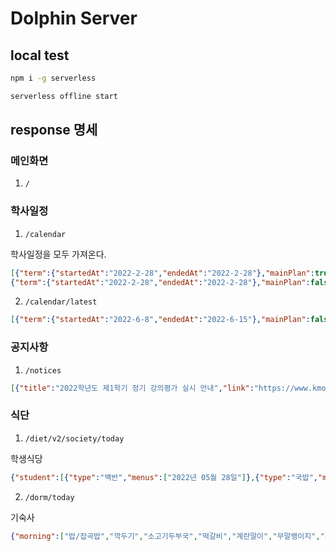 # Dolphin Server
## local test
```bash
npm i -g serverless

serverless offline start
```
## response 명세
### 메인화면
1. `/`
### 학사일정
1. `/calendar`

학사일정을 모두 가져온다.
```json
[{"term":{"startedAt":"2022-2-28","endedAt":"2022-2-28"},"mainPlan":true,"content":"2022학년도 입학식"},
{"term":{"startedAt":"2022-2-28","endedAt":"2022-2-28"},"mainPlan":false,"content":"신입생 오리엔테이션(해양과학기술융합대학, 해양인문사회과학대학)"}]
```
2. `/calendar/latest`

```json
[{"term":{"startedAt":"2022-6-8","endedAt":"2022-6-15"},"mainPlan":false,"content":"제1학기 휴업일 보강","dDay":11},{"term":{"startedAt":"2022-6-15","endedAt":"2022-6-22"},"mainPlan":true,"content":"제1학기 기말시험","dDay":18}]
```
### 공지사항
1.  `/notices`
```json
[{"title":"2022학년도 제1학기 정기 강의평가 실시 안내","link":"https://www.kmou.ac.kr/kmou/na/ntt/selectNttInfo.do?nttSn=10315355&mi=2033","date":"2022-05-27"}]
```
### 식단
1. `/diet/v2/society/today`

학생식당
```json
{"student":[{"type":"백반","menus":["2022년 05월 28일"]},{"type":"국밥","menus":[]}],"snack":[{"type":"양식코너","menus":["2022년 05월 28일"]},{"type":"조식","menus":[]},{"type":"라면코너","menus":[]},{"type":"분식코너","menus":[]},{"type":"덮밥코너","menus":[]}],"staff":[{"type":"중식","menus":["2022년 05월 28일"]},{"type":"일품식","menus":[]}]}
```
2. `/dorm/today`

기숙사
```json
{"morning":["밥/잡곡밥","깍두기","소고기두부국","떡갈비","계란말이","무말랭이지","우유"],"lunch":["짜장밥","장국","양배추샐러드","꿔바로우탕수육","김치","농후발효유"],"dinner":["밥/잡곡밥","깍두기","콩나물국","훈제오리불고기","부추생채","메밀묵무침"]}
```
